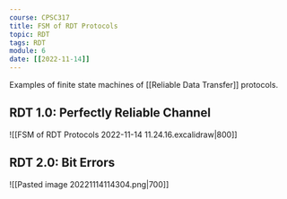 ```yaml
---
course: CPSC317
title: FSM of RDT Protocols
topic: RDT
tags: RDT
module: 6
date: [[2022-11-14]]
---
```


Examples of finite state machines of [[Reliable Data Transfer]] protocols.

## RDT 1.0: Perfectly Reliable Channel

![[FSM of RDT Protocols 2022-11-14 11.24.16.excalidraw|800]]

## RDT 2.0: Bit Errors

![[Pasted image 20221114114304.png|700]]